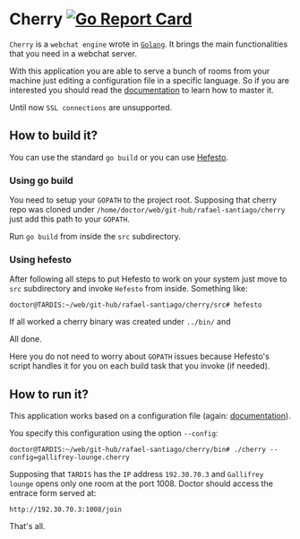 # Cherry [![Go Report Card](https://goreportcard.com/badge/github.com/rafael-santiago/cherry)](https://goreportcard.com/report/github.com/rafael-santiago/cherry)

``Cherry`` is a ``webchat engine`` wrote in [``Golang``](https://github.com/golang/go). It brings the main functionalities that you need in a webchat server.

With this application you are able to serve a bunch of rooms from your machine just editing a configuration file in a specific language.
So if you are interested you should read the [documentation](https://github.com/rafael-santiago/cherry/blob/master/doc/README.md) to learn how to master it.

Until now ``SSL connections`` are unsupported.

## How to build it?

You can use the standard ``go build`` or you can use [Hefesto](https://github.com/rafael-santiago/hefesto).

### Using go build

You need to setup your ``GOPATH`` to the project root. Supposing that cherry repo was cloned under ``/home/doctor/web/git-hub/rafael-santiago/cherry``
just add this path to your ``GOPATH``.

Run ``go build`` from inside the ``src`` subdirectory.

### Using hefesto

After following all steps to put Hefesto to work on your system just move to ``src`` subdirectory and invoke ``Hefesto`` from
inside. Something like:

```
doctor@TARDIS:~/web/git-hub/rafael-santiago/cherry/src# hefesto
```

If all worked a cherry binary was created under ``../bin/`` and

All done.

Here you do not need to worry about ``GOPATH`` issues because Hefesto's script handles it for you on each build task that you invoke (if needed).

## How to run it?

This application works based on a configuration file (again: [documentation](https://github.com/rafael-santiago/cherry/blob/master/doc/README.md)).

You specify this configuration using the option ``--config``:

```
doctor@TARDIS:~/web/git-hub/rafael-santiago/cherry/bin# ./cherry --config=gallifrey-lounge.cherry

```

Supposing that ``TARDIS`` has the ``IP`` address ``192.30.70.3`` and ``Gallifrey lounge`` opens only one room at the port 1008.
Doctor should access the entrace form served at:

```
http://192.30.70.3:1008/join
```

That's all.
